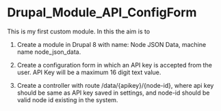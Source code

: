 # Drupal_Module_API_ConfigForm

This is my first custom module.
In this the aim is to 

1. Create a module in Drupal 8 with name: Node JSON Data, machine name node_json_data.

2. Create a configuration form in which an API key is accepted from the user. API Key will be a maximum 16 digit text value.

3. Create a controller with route /data/{apikey}/{node-id}, where api key should be same as API key saved in settings, and node-id should be valid node id existing in the system.
